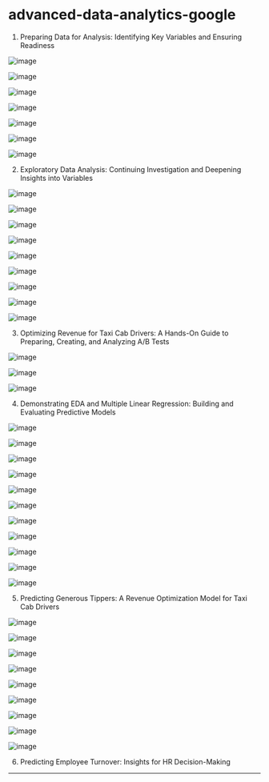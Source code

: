 # advanced-data-analytics-google

1. Preparing Data for Analysis: Identifying Key Variables and Ensuring Readiness

![image](https://github.com/user-attachments/assets/0b3474b5-80cd-4247-9a5c-9af06b4b1c83)

![image](https://github.com/user-attachments/assets/4333e33d-8415-48df-9e9f-d48cc83a21f9)

![image](https://github.com/user-attachments/assets/0c4c5631-2562-4c99-a6ec-0fd9b8ec820e)

![image](https://github.com/user-attachments/assets/cb39bf37-e4f8-4cdc-bd06-c952c391f69c)

![image](https://github.com/user-attachments/assets/aafb0387-e379-41e0-8edb-2637fa05cbb4)

![image](https://github.com/user-attachments/assets/33c6fff3-e0e7-4628-8460-d2a5ba705c95)

![image](https://github.com/user-attachments/assets/7bf6c7a7-2087-4eb5-b2e0-7ce3960a424a)

2. Exploratory Data Analysis: Continuing Investigation and Deepening Insights into Variables

![image](https://github.com/user-attachments/assets/96e382d4-90fb-47f4-88c5-c52d606b9cb2)

![image](https://github.com/user-attachments/assets/7d2763a3-d9ee-43ab-ab71-a0c6635fa42b)

![image](https://github.com/user-attachments/assets/b28f2c27-ad93-47a0-a293-8c4d90e8a098)

![image](https://github.com/user-attachments/assets/111a8112-c109-43ab-bde6-fd0df88cd2c6)

![image](https://github.com/user-attachments/assets/b3343dcc-14e4-40b2-9b26-0e5a5814c60f)

![image](https://github.com/user-attachments/assets/e7f4b72f-a94d-4a60-9529-2940fb03787d)

![image](https://github.com/user-attachments/assets/fcfdae61-8680-4b2b-afdf-b1bf78c779a0)

![image](https://github.com/user-attachments/assets/c8640dbd-1cd7-4c1f-9bd9-7d8518fa37ee)

![image](https://github.com/user-attachments/assets/f60d3fac-3ede-4152-b2d4-5c8c7ff392a9)

3. Optimizing Revenue for Taxi Cab Drivers: A Hands-On Guide to Preparing, Creating, and Analyzing A/B Tests

![image](https://github.com/user-attachments/assets/7a3329d1-2c68-4f37-b566-d272c04e18fa)

![image](https://github.com/user-attachments/assets/a84ef03c-1a29-4595-a03e-b9196c634ba2)

![image](https://github.com/user-attachments/assets/215ef199-2cc6-45fd-a1a5-48f9aea693e4)

4. Demonstrating EDA and Multiple Linear Regression: Building and Evaluating Predictive Models

![image](https://github.com/user-attachments/assets/0aa391f9-2e85-4b79-a900-b2dd4a32d745)

![image](https://github.com/user-attachments/assets/9fdf7eb2-51b5-40c1-9521-b0c8a1a94d77)

![image](https://github.com/user-attachments/assets/5eb6a092-1f54-4283-bb56-6a6f97942058)

![image](https://github.com/user-attachments/assets/af347d0a-1db6-4882-b2f0-cfa9241c20ef)

![image](https://github.com/user-attachments/assets/6dcae92b-2bfa-40e1-ac11-8f77d44d9e4e)

![image](https://github.com/user-attachments/assets/d5130639-9e39-4e39-b24d-00e94d4a0ba1)

![image](https://github.com/user-attachments/assets/8141fce9-bbd6-4c08-b8d0-b43ae637a6f0)

![image](https://github.com/user-attachments/assets/3f7ec8ce-7735-4a16-ab2d-2b99923fd684)

![image](https://github.com/user-attachments/assets/a5f5c706-3ea1-46a1-90ef-27ab0cd27cb2)

![image](https://github.com/user-attachments/assets/0f5b65fa-e03c-4022-bf45-c69e0886568f)

![image](https://github.com/user-attachments/assets/20e6d43b-9d9d-4996-8d32-570ea3442e92)

5. Predicting Generous Tippers: A Revenue Optimization Model for Taxi Cab Drivers

![image](https://github.com/user-attachments/assets/c77cb138-9193-4bb0-95d4-ff176fe86686)

![image](https://github.com/user-attachments/assets/cf480a3a-29c7-4ae1-a1ab-ff8826274a32)

![image](https://github.com/user-attachments/assets/83b55237-1296-4d8a-ab41-681121e10b7a)

![image](https://github.com/user-attachments/assets/130214e5-d8e7-4b09-9235-d5627df59c7d)

![image](https://github.com/user-attachments/assets/e3a1d7b0-5635-420c-bed5-25055f203cf5)

![image](https://github.com/user-attachments/assets/892bf800-a82e-40bb-b59b-ab73c2167cb4)

![image](https://github.com/user-attachments/assets/b857439e-9452-43c4-85e4-9e0db49e4f55)

![image](https://github.com/user-attachments/assets/4513b645-9b78-4ee0-b27a-4da6c239d6cf)

![image](https://github.com/user-attachments/assets/67f73818-43bc-40f6-8f50-c513a2c2b5d9)

6. Predicting Employee Turnover: Insights for HR Decision-Making

-----------------------------------------------------------------------------------------





